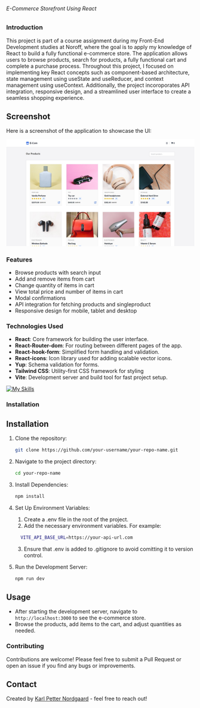 ###### E-Commerce Storefront Using React

### Introduction
This project is part of a course assignment during my Front-End Development studies at Noroff, where the goal is to apply my knowledge of React to build a fully functional e-commerce store. The application allows users to browse products, search for products, a fully functional cart and complete a purchase process. Throughout this project, I focused on implementing key React concepts such as component-based architecture, state management using useState and useReducer, and context management using useContext. Additionally, the project incoroporates API integration, responsive design, and a streamlined user interface to create a seamless shopping experience.

## Screenshot

Here is a screenshot of the application to showcase the UI:

![Screenshot of the application](./src/assets/Screenshot.jpg)

### Features
- Browse products with search input
- Add and remove items from cart
- Change quantity of items in cart
- View total price and number of items in cart
- Modal confirmations
- API integration for fetching products and singleproduct
- Responsive design for mobile, tablet and desktop

### Technologies Used
- **React**: Core framework for building the user interface.
- **React-Router-dom**: For routing between different pages of the app.
- **React-hook-form**: Simplified form handling and validation.
- **React-icons**: Icon library used for adding scalable vector icons.
- **Yup**: Schema validation for forms.
- **Tailwind CSS**: Utility-first CSS framework for styling
- **Vite**: Development server and build tool for fast project setup.

[![My Skills](https://skillicons.dev/icons?i=react,tailwindcss,vite)](https://skillicons.dev)

### Installation
## Installation
1. Clone the repository:
   ```bash
   git clone https://github.com/your-username/your-repo-name.git

2. Navigate to the project directory:
   ```bash
   cd your-repo-name

3. Install Dependencies:
   ```bash
   npm install

4. Set Up Environment Variables:
    1. Create a .env file in the root of the project.
    2. Add the necessary environment variables. For example:
     ```bash
       VITE_API_BASE_URL=https://your-api-url.com
     ```
     3. Ensure that .env is added to .gitignore to avoid comitting it to version control.

6. Run the Development Server:
   ```bash
   npm run dev

## Usage
- After starting the development server, navigate to `http://localhost:3000` to see the e-commerce store.
- Browse the products, add items to the cart, and adjust quantities as needed.

### Contributing
Contributions are welcome! Please feel free to submit a Pull Request or open an issue if you find any bugs or improvements.

## Contact
Created by [Karl Petter Nordgaard](https://github.com/karlpnord) - feel free to reach out!
